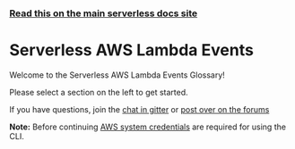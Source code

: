 <!--
title: Serverless - AWS Lambda - Events
menuText: AWS Events
layout: Doc
-->

<!-- DOCS-SITE-LINK:START automatically generated  -->

### [Read this on the main serverless docs site](https://www.serverless.com/framework/docs/providers/aws/events/)

<!-- DOCS-SITE-LINK:END -->

# Serverless AWS Lambda Events

Welcome to the Serverless AWS Lambda Events Glossary!

Please select a section on the left to get started.

If you have questions, join the [chat in gitter](https://gitter.im/serverless/serverless) or [post over on the forums](https://forum.serverless.com/)

**Note:** Before continuing [AWS system credentials](../guide/credentials.md) are required for using the CLI.
